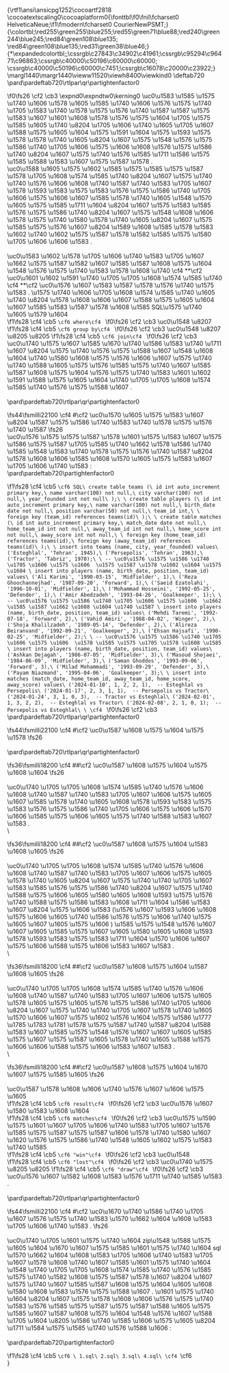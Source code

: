 {\rtf1\ansi\ansicpg1252\cocoartf2818
\cocoatextscaling0\cocoaplatform0{\fonttbl\f0\fnil\fcharset0 HelveticaNeue;\f1\fmodern\fcharset0 CourierNewPSMT;}
{\colortbl;\red255\green255\blue255;\red55\green71\blue88;\red240\green244\blue245;\red84\green108\blue135;
\red84\green108\blue135;\red31\green38\blue46;}
{\*\expandedcolortbl;;\cssrgb\c27843\c34902\c41961;\cssrgb\c95294\c96471\c96863;\cssrgb\c40000\c50196\c60000\c60000;
\cssrgb\c40000\c50196\c60000\c7451;\cssrgb\c16078\c20000\c23922;}
\margl1440\margr1440\vieww11520\viewh8400\viewkind0
\deftab720
\pard\pardeftab720\rtlpar\qr\partightenfactor0

\f0\fs26 \cf2 \cb3 \expnd0\expndtw0\kerning0
\uc0\u1583 \u1585  \u1575 \u1740 \u1606  \u1578 \u1605 \u1585 \u1740 \u1606  \u1576 \u1575  \u1740 \u1705  \u1583 \u1740 \u1578 \u1575 \u1576 \u1740 \u1587  \u1587 \u1575 \u1583 \u1607  \u1601 \u1608 \u1578 \u1576 \u1575 \u1604  \u1705 \u1575 \u1585  \u1605 \u1740 \u8204 \u1705 \u1606 \u1740 \u1605  \u1705 \u1607  \u1588 \u1575 \u1605 \u1604  \u1575 \u1591 \u1604 \u1575 \u1593 \u1575 \u1578  \u1578 \u1740 \u1605 \u8204 \u1607 \u1575 \u1548  \u1576 \u1575 \u1586 \u1740 \u1705 \u1606 \u1575 \u1606  \u1608  \u1576 \u1575 \u1586 \u1740 \u8204 \u1607 \u1575 \u1740  \u1576 \u1585 \u1711 \u1586 \u1575 \u1585  \u1588 \u1583 \u1607  \u1575 \u1587 \u1578 .  \
\uc0\u1588 \u1605 \u1575  \u1602 \u1585 \u1575 \u1585  \u1575 \u1587 \u1578  \u1705 \u1608 \u1574 \u1585 \u1740 \u8204 \u1607 \u1575 \u1740 \u1740  \u1576 \u1606 \u1608 \u1740 \u1587 \u1740 \u1583  \u1705 \u1607  \u1578 \u1593 \u1583 \u1575 \u1583  \u1576 \u1575 \u1586 \u1740 \u1705 \u1606 \u1575 \u1606  \u1607 \u1585  \u1578 \u1740 \u1605 \u1548  \u1570 \u1605 \u1575 \u1585  \u1711 \u1604 \u8204 \u1607 \u1575  \u1583 \u1585  \u1576 \u1575 \u1586 \u1740 \u8204 \u1607 \u1575 \u1548  \u1608  \u1606 \u1578 \u1575 \u1740 \u1580  \u1578 \u1740 \u1605 \u8204 \u1607 \u1575  \u1585 \u1575  \u1576 \u1607 \u8204 \u1589 \u1608 \u1585 \u1578  \u1583 \u1602 \u1740 \u1602  \u1575 \u1587 \u1578 \u1582 \u1585 \u1575 \u1580  \u1705 \u1606 \u1606 \u1583 . \
\
\uc0\u1583 \u1602 \u1578  \u1705 \u1606 \u1740 \u1583  \u1705 \u1607  \u1662 \u1575 \u1587 \u1582  \u1607 \u1585  \u1587 \u1608 \u1575 \u1604 \u1548  \u1576 \u1575 \u1740 \u1583  \u1578 \u1608 \u1740  \cf4 **\cf2 \uc0\u1601 \u1602 \u1591  \u1740 \u1705  \u1705 \u1608 \u1574 \u1585 \u1740 \cf4 **\cf2  \uc0\u1576 \u1607  \u1583 \u1587 \u1578  \u1576 \u1740 \u1575 \u1583 . \u1575 \u1740 \u1606  \u1705 \u1608 \u1574 \u1585 \u1740  \u1605 \u1740 \u8204 \u1578 \u1608 \u1606 \u1607  \u1588 \u1575 \u1605 \u1604  \u1607 \u1585  \u1583 \u1587 \u1578 \u1608 \u1585  SQL\u1575 \u1740  \u1605 \u1579 \u1604  
\f1\fs28 \cf4 \cb5 `\cf6 where\cf4 `
\f0\fs26 \cf2 \cb3 \uc0\u1548 \u8207  
\f1\fs28 \cf4 \cb5 `\cf6 group by\cf4 `
\f0\fs26 \cf2 \cb3 \uc0\u1548  \u8207 \u8205 \u8205 
\f1\fs28 \cf4 \cb5 `\cf6 join\cf4 `
\f0\fs26 \cf2 \cb3  \uc0\u1740 \u1575  \u1607 \u1585  \u1670 \u1740 \u1586  \u1583 \u1740 \u1711 \u1607 \u8204 \u1575 \u1740  \u1576 \u1575 \u1588 \u1607 \u1548  \u1608 \u1604 \u1740  \u1580 \u1608 \u1575 \u1576  \u1606 \u1607 \u1575 \u1740 \u1740  \u1588 \u1605 \u1575  \u1576 \u1585 \u1575 \u1740  \u1607 \u1585  \u1587 \u1608 \u1575 \u1604  \u1576 \u1575 \u1740 \u1583  \u1601 \u1602 \u1591  \u1588 \u1575 \u1605 \u1604  \u1740 \u1705  \u1705 \u1608 \u1574 \u1585 \u1740  \u1576 \u1575 \u1588 \u1607 .\
\
\pard\pardeftab720\rtlpar\qr\partightenfactor0

\fs44\fsmilli22100 \cf4 #\cf2  \uc0\u1570 \u1605 \u1575 \u1583 \u1607 \u8204 \u1587 \u1575 \u1586 \u1740  \u1583 \u1740 \u1578 \u1575 \u1576 \u1740 \u1587 
\fs26 \
\uc0\u1576 \u1575  \u1575 \u1587 \u1578 \u1601 \u1575 \u1583 \u1607  \u1575 \u1586  \u1575 \u1587 \u1705 \u1585 \u1740 \u1662 \u1578  \u1586 \u1740 \u1585 \u1548  \u1583 \u1740 \u1578 \u1575 \u1576 \u1740 \u1587 \u8204 \u1578 \u1608 \u1606  \u1585 \u1608  \u1570 \u1605 \u1575 \u1583 \u1607  \u1705 \u1606 \u1740 \u1583 :\
\pard\pardeftab720\partightenfactor0

\f1\fs28 \cf4 \cb5 ```\cf6 SQL\
create table teams (\
    id int auto_increment primary key,\
    name varchar(100) not null,\
    city varchar(100) not null,\
    year_founded int not null\
);\
\
create table players (\
    id int auto_increment primary key,\
    name varchar(100) not null,\
    birth_date date not null,\
    position varchar(50) not null,\
    team_id int,\
    \
    foreign key (team_id) references teams(id)\
);\
\
create table matches (\
    id int auto_increment primary key,\
    match_date date not null,\
    home_team_id int not null,\
    away_team_id int not null,\
    home_score int not null,\
    away_score int not null,\
    \
    foreign key (home_team_id) references teams(id),\
    foreign key (away_team_id) references teams(id)\
);\
\
insert into teams (name, city, year_founded) values\
('Esteghlal', 'Tehran', 1945),\
('Persepolis', 'Tehran', 1963),\
('Tractor', 'Tabriz', 1970);\
\
-- \uc0\u1576 \u1575 \u1586 \u1740 \u1705 \u1606 \u1575 \u1606  \u1575 \u1587 \u1578 \u1602 \u1604 \u1575 \u1604 \
insert into players (name, birth_date, position, team_id) values\
('Ali Karimi', '1990-03-15', 'Midfielder', 1),\
('Reza Ghoochannejhad', '1987-09-20', 'Forward', 1),\
('Saeid Ezatolahi', '1996-10-01', 'Midfielder', 1),\
('Mohammad Hosseini', '1992-05-25', 'Defender', 1),\
('Amir Abedzadeh', '1993-04-26', 'Goalkeeper', 1);\
\
-- \uc0\u1576 \u1575 \u1586 \u1740 \u1705 \u1606 \u1575 \u1606  \u1662 \u1585 \u1587 \u1662 \u1608 \u1604 \u1740 \u1587 \
insert into players (name, birth_date, position, team_id) values\
('Mehdi Taremi', '1992-07-18', 'Forward', 2),\
('Vahid Amiri', '1988-04-02', 'Winger', 2),\
('Shoja Khalilzadeh', '1989-05-14', 'Defender', 2),\
('Alireza Beiranvand', '1992-09-21', 'Goalkeeper', 2),\
('Ehsan Hajsafi', '1990-02-25', 'Midfielder', 2);\
\
-- \uc0\u1576 \u1575 \u1586 \u1740 \u1705 \u1606 \u1575 \u1606  \u1578 \u1585 \u1575 \u1705 \u1578 \u1608 \u1585 \
insert into players (name, birth_date, position, team_id) values\
('Ashkan Dejagah', '1986-07-05', 'Midfielder', 3),\
('Masoud Shojaei', '1984-06-09', 'Midfielder', 3),\
('Saman Ghoddos', '1993-09-06', 'Forward', 3),\
('Milad Mohammadi', '1993-09-29', 'Defender', 3),\
('Payam Niazmand', '1995-04-06', 'Goalkeeper', 3);\
\
insert into matches (match_date, home_team_id, away_team_id, home_score, away_score) values\
('2024-01-10', 1, 2, 2, 1),  -- Esteghlal vs Persepolis\
('2024-01-17', 2, 3, 1, 1),  -- Persepolis vs Tractor\
('2024-01-24', 3, 1, 0, 3),  -- Tractor vs Esteghlal\
('2024-02-01', 1, 3, 2, 2),  -- Esteghlal vs Tractor\
('2024-02-08', 2, 1, 0, 1);  -- Persepolis vs Esteghlal\
\
\cf4 ```
\f0\fs26 \cf2 \cb3 \
\pard\pardeftab720\rtlpar\qr\partightenfactor0

\fs44\fsmilli22100 \cf4 #\cf2  \uc0\u1587 \u1608 \u1575 \u1604 \u1575 \u1578 
\fs26 \
\
\pard\pardeftab720\rtlpar\qr\partightenfactor0

\fs36\fsmilli18200 \cf4 ##\cf2  \uc0\u1587 \u1608 \u1575 \u1604  \u1575 \u1608 \u1604 
\fs26 \
\
\uc0\u1740 \u1705  \u1705 \u1608 \u1574 \u1585 \u1740  \u1576 \u1606 \u1608 \u1740 \u1587 \u1740 \u1583  \u1705 \u1607  \u1606 \u1575 \u1605  \u1607 \u1585  \u1578 \u1740 \u1605  \u1608  \u1578 \u1593 \u1583 \u1575 \u1583  \u1576 \u1575 \u1586 \u1740 \u1705 \u1606 \u1575 \u1606  \u1570 \u1606  \u1585 \u1575  \u1606 \u1605 \u1575 \u1740 \u1588  \u1583 \u1607 \u1583 .\
\

\fs36\fsmilli18200 \cf4 ##\cf2  \uc0\u1587 \u1608 \u1575 \u1604  \u1583 \u1608 \u1605 
\fs26 \
\
\uc0\u1740 \u1705  \u1705 \u1608 \u1574 \u1585 \u1740  \u1576 \u1606 \u1608 \u1740 \u1587 \u1740 \u1583  \u1705 \u1607  \u1606 \u1575 \u1605  \u1578 \u1740 \u1605 \u8204 \u1607 \u1575 \u1740 \u1740  \u1705 \u1607  \u1583 \u1585  \u1576 \u1575 \u1586 \u1740 \u8204 \u1607 \u1575 \u1740 \u1588 \u1575 \u1606  \u1605 \u1580 \u1605 \u1608 \u1593 \u1575  \u1576 \u1740 \u1588  \u1575 \u1586  \u1583 \u1608  \u1711 \u1604  \u1586 \u1583 \u1607 \u8204 \u1575 \u1606 \u1583  (\u1576 \u1607  \u1593 \u1606 \u1608 \u1575 \u1606  \u1605 \u1740 \u1586 \u1576 \u1575 \u1606  \u1740 \u1575  \u1605 \u1607 \u1605 \u1575 \u1606 ) \u1585 \u1575 \u1548  \u1576 \u1607  \u1607 \u1605 \u1585 \u1575 \u1607  \u1605 \u1580 \u1605 \u1608 \u1593  \u1578 \u1593 \u1583 \u1575 \u1583  \u1711 \u1604  \u1570 \u1606 \u1607 \u1575  \u1606 \u1588 \u1575 \u1606  \u1583 \u1607 \u1583 .\
\

\fs36\fsmilli18200 \cf4 ##\cf2  \uc0\u1587 \u1608 \u1575 \u1604  \u1587 \u1608 \u1605 
\fs26 \
\
\uc0\u1740 \u1705  \u1705 \u1608 \u1574 \u1585 \u1740  \u1576 \u1606 \u1608 \u1740 \u1587 \u1740 \u1583  \u1705 \u1607  \u1606 \u1575 \u1605  \u1578 \u1605 \u1575 \u1605  \u1576 \u1575 \u1586 \u1740 \u1705 \u1606 \u8204 \u1607 \u1575 \u1740 \u1740  \u1705 \u1607  \u1578 \u1740 \u1605  \u1570 \u1606 \u1607 \u1575  \u1602 \u1576 \u1604  \u1575 \u1586  \u1777 \u1785 \u1783 \u1781  \u1578 \u1575 \u1587 \u1740 \u1587 \u8204  \u1588 \u1583 \u1607  \u1585 \u1575 \u1548  \u1576 \u1607  \u1607 \u1605 \u1585 \u1575 \u1607  \u1575 \u1587 \u1605  \u1578 \u1740 \u1605 \u1588 \u1575 \u1606  \u1606 \u1588 \u1575 \u1606  \u1583 \u1607 \u1583 .\
\

\fs36\fsmilli18200 \cf4 ##\cf2  \uc0\u1587 \u1608 \u1575 \u1604  \u1670 \u1607 \u1575 \u1585 \u1605 
\fs26 \
\
\uc0\u1587 \u1578 \u1608 \u1606 \u1740  \u1576 \u1607  \u1606 \u1575 \u1605  
\f1\fs28 \cf4 \cb5 `\cf6 result\cf4 `
\f0\fs26 \cf2 \cb3  \uc0\u1576 \u1607  \u1580 \u1583 \u1608 \u1604  
\f1\fs28 \cf4 \cb5 `\cf6 matches\cf4 `
\f0\fs26 \cf2 \cb3  \uc0\u1575 \u1590 \u1575 \u1601 \u1607  \u1705 \u1606 \u1740 \u1583  \u1705 \u1607  \u1576 \u1585  \u1575 \u1587 \u1575 \u1587  \u1606 \u1578 \u1740 \u1580 \u1607 \u1620  \u1576 \u1575 \u1586 \u1740 \u1548  \u1605 \u1602 \u1575 \u1583 \u1740 \u1585  
\f1\fs28 \cf4 \cb5 `\cf6 "win"\cf4 `
\f0\fs26 \cf2 \cb3 \uc0\u1548  
\f1\fs28 \cf4 \cb5 `\cf6 "lost"\cf4 `
\f0\fs26 \cf2 \cb3  \uc0\u1740 \u1575  \u8205 \u8205 
\f1\fs28 \cf4 \cb5 `\cf6 "draw"\cf4 `
\f0\fs26 \cf2 \cb3  \uc0\u1576 \u1607  \u1582 \u1608 \u1583  \u1576 \u1711 \u1740 \u1585 \u1583 .\
\
\pard\pardeftab720\rtlpar\qr\partightenfactor0

\fs44\fsmilli22100 \cf4 #\cf2  \uc0\u1670 \u1740 \u1586 \u1740  \u1705 \u1607  \u1576 \u1575 \u1740 \u1583  \u1570 \u1662 \u1604 \u1608 \u1583  \u1705 \u1606 \u1740 \u1583 .
\fs26 \
\
\uc0\u1740 \u1705  \u1601 \u1575 \u1740 \u1604  zip\u1548  \u1588 \u1575 \u1605 \u1604  \u1670 \u1607 \u1575 \u1585  \u1601 \u1575 \u1740 \u1604  sql \u1570 \u1662 \u1604 \u1608 \u1583  \u1705 \u1606 \u1740 \u1583  \u1705 \u1607  \u1578 \u1608 \u1740  \u1607 \u1585  \u1601 \u1575 \u1740 \u1604 \u1548  \u1740 \u1705  \u1705 \u1608 \u1574 \u1585 \u1740  \u1576 \u1585 \u1575 \u1740  \u1582 \u1608 \u1575 \u1587 \u1578 \u1607 \u8204 \u1607 \u1575 \u1740  \u1607 \u1585  \u1587 \u1608 \u1575 \u1604  \u1605 \u1608 \u1580 \u1608 \u1583  \u1576 \u1575 \u1588 \u1607 . \u1601 \u1575 \u1740 \u1604 \u8204 \u1607 \u1575 \u1578 \u1608 \u1606  \u1576 \u1575 \u1740 \u1583  \u1576 \u1585  \u1575 \u1587 \u1575 \u1587  \u1588 \u1605 \u1575 \u1585 \u1607  \u1587 \u1608 \u1575 \u1604 \u1548  \u1576 \u1607  \u1588 \u1705 \u1604  \u8205 \u1586 \u1740 \u1585  \u1606 \u1575 \u1605 \u8204 \u1711 \u1584 \u1575 \u1585 \u1740  \u1576 \u1588 \u1606 :\
\
\pard\pardeftab720\partightenfactor0

\f1\fs28 \cf4 \cb5 ```\cf6 \
1.sql\
2.sql\
3.sql\
4.sql\
\cf4 ```\cf6 \
}
